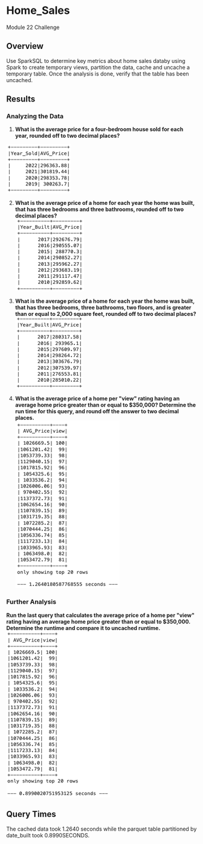 # Home_Sales

Module 22 Challenge


## Overview
Use SparkSQL to determine key metrics about home sales databy using Spark to create temporary views, partition the data, cache and uncache a temporary table. Once the analysis is done, verify that the table has been uncached.


## Results
### Analyzing the Data

1. **What is the average price for a four-bedroom house sold for each year, rounded off to two decimal places?<br>**
 <img src="Tables/1. Avg_4BD.png" />

2. **What is the average price of a home for each year the home was built, that has three bedrooms and three bathrooms, rounded off to two decimal places?**<br>
   <img src="Tables/2. Avg_3BD_3BR.png" />

3. **What is the average price of a home for each year the home was built, that has three bedrooms, three bathrooms, two floors, and is greater than or equal to 2,000 square feet, rounded off to two decimal places?**<br>
   <img src="Tables/3. Avg 3BD_3BR_2FL.png" />

4. **What is the average price of a home per "view" rating having an average home price greater than or equal to $350,000? Determine the run time for this query, and round off the answer to two decimal places.**<br>
   <img src="Tables/4. GTE_350K_Runtime.png" />

### Further Analysis
**Run the last query that calculates the average price of a home per "view" rating having an average home price greater than or equal to $350,000. Determine the runtime and compare it to uncached runtime.**<br>
   <img src="Tables/5. Runtime_cached.png" />

## Query Times
The cached data took 1.2640 seconds while the parquet table partitioned by date_built took 0.8990SECONDS. 

